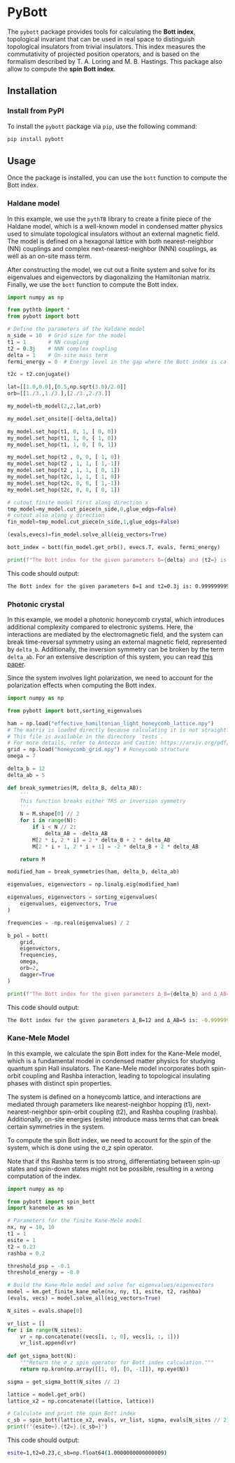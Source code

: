 # PyBott

The `pybott` package provides tools for calculating the **Bott index**, topological invariant that can be used in real space to distinguish topological insulators from trivial insulators. This index measures the commutativity of projected position operators, and is based on the formalism described by T. A. Loring and M. B. Hastings. This package also allow to compute the **spin Bott index**.

## Installation

### Install from PyPI

To install the `pybott` package via `pip`, use the following command:

```bash
pip install pybott
```

## Usage

Once the package is installed, you can use the `bott` function to compute the Bott index.

### Haldane model

In this example, we use the `pythTB` library to create a finite piece
of the Haldane model, which is a well-known model in condensed matter
physics used to simulate topological insulators without an external
magnetic field. The model is defined on a hexagonal lattice with both
nearest-neighbor (NN) couplings and complex next-nearest-neighbor
(NNN) couplings, as well as an on-site mass term.

After constructing the model, we cut out a finite system and solve for
its eigenvalues and eigenvectors by diagonalizing the Hamiltonian
matrix. Finally, we use the `bott` function to compute the Bott index.

```python
import numpy as np

from pythtb import * 
from pybott import bott

# Define the parameters of the Haldane model
n_side = 10  # Grid size for the model
t1 = 1       # NN coupling
t2 = 0.3j    # NNN complex coupling
delta = 1    # On-site mass term
fermi_energy = 0  # Energy level in the gap where the Bott index is calculated

t2c = t2.conjugate()

lat=[[1.0,0.0],[0.5,np.sqrt(3.0)/2.0]]
orb=[[1./3.,1./3.],[2./3.,2./3.]]

my_model=tb_model(2,2,lat,orb)

my_model.set_onsite([-delta,delta])

my_model.set_hop(t1, 0, 1, [ 0, 0])
my_model.set_hop(t1, 1, 0, [ 1, 0])
my_model.set_hop(t1, 1, 0, [ 0, 1])

my_model.set_hop(t2 , 0, 0, [ 1, 0])
my_model.set_hop(t2 , 1, 1, [ 1,-1])
my_model.set_hop(t2 , 1, 1, [ 0, 1])
my_model.set_hop(t2c, 1, 1, [ 1, 0])
my_model.set_hop(t2c, 0, 0, [ 1,-1])
my_model.set_hop(t2c, 0, 0, [ 0, 1])

# cutout finite model first along direction x
tmp_model=my_model.cut_piece(n_side,0,glue_edgs=False)
# cutout also along y direction 
fin_model=tmp_model.cut_piece(n_side,1,glue_edgs=False)

(evals,evecs)=fin_model.solve_all(eig_vectors=True)

bott_index = bott(fin_model.get_orb(), evecs.T, evals, fermi_energy)

print(f"The Bott index for the given parameters δ={delta} and {t2=} is: {bott_index}")
```

This code should output:
```bash
The Bott index for the given parameters δ=1 and t2=0.3j is: 0.9999999999999983
```

### Photonic crystal

In this example, we model a photonic honeycomb crystal, which
introduces additional complexity compared to electronic systems. Here,
the interactions are mediated by the electromagnetic field, and the
system can break time-reversal symmetry using an external magnetic
field, represented by `delta_b`. Additionally, the inversion symmetry
can be broken by the term `delta_ab`. For an extensive description of
this system, you can read [this paper](https://scipost.org/SciPostPhysCore.7.3.051).

Since the system involves light polarization, we need to account for
the polarization effects when computing the Bott index.

```python
import numpy as np

from pybott import bott,sorting_eigenvalues

ham = np.load("effective_hamiltonian_light_honeycomb_lattice.npy")
# The matrix is loaded directly because calculating it is not straightforward.
# This file is available in the directory `tests`.
# For more details, refer to Antezza and Castin: https://arxiv.org/pdf/0903.0765.
grid = np.load("honeycomb_grid.npy") # Honeycomb structure
omega = 7

delta_b = 12
delta_ab = 5

def break_symmetries(M, delta_B, delta_AB):
    '''
    This function breaks either TRS or inversion symmetry
    '''
    N = M.shape[0] // 2
    for i in range(N):
        if i < N // 2:
            delta_AB = -delta_AB
        M[2 * i, 2 * i] = 2 * delta_B + 2 * delta_AB
        M[2 * i + 1, 2 * i + 1] = -2 * delta_B + 2 * delta_AB

    return M

modified_ham = break_symmetries(ham, delta_b, delta_ab)

eigenvalues, eigenvectors = np.linalg.eig(modified_ham)

eigenvalues, eigenvectors = sorting_eigenvalues(
    eigenvalues, eigenvectors, True
)

frequencies = -np.real(eigenvalues) / 2

b_pol = bott(
    grid,
    eigenvectors,
    frequencies,
    omega,
    orb=2,
    dagger=True
)

print(f"The Bott index for the given parameters Δ_B={delta_b} and Δ_AB={delta_ab} is: {b_pol}")
```

This code should output:
```bash
The Bott index for the given parameters Δ_B=12 and Δ_AB=5 is: -0.9999999999999082
```

### Kane-Mele Model

In this example, we calculate the spin Bott index for the Kane-Mele
model, which is a fundamental model in condensed matter physics for
studying quantum spin Hall insulators. The Kane-Mele model
incorporates both spin-orbit coupling and Rashba interaction, leading
to topological insulating phases with distinct spin properties.

The system is defined on a honeycomb lattice, and interactions are
mediated through parameters like nearest-neighbor hopping (t1),
next-nearest-neighbor spin-orbit coupling (t2), and Rashba coupling
(rashba). Additionally, on-site energies (esite) introduce mass terms
that can break certain symmetries in the system.

To compute the spin Bott index, we need to account for the spin of the
system, which is done using the σ_z spin operator.

Note that if ths Rashba term is too strong, differentiating between
spin-up states and spin-down states might not be possible, resulting
in a wrong computation of the index.

```python
import numpy as np

from pybott import spin_bott
import kanemele as km

# Parameters for the finite Kane-Mele model
nx, ny = 10, 10
t1 = 1
esite = 1
t2 = 0.23
rashba = 0.2

threshold_psp = -0.1
threshold_energy = -0.0

# Build the Kane-Mele model and solve for eigenvalues/eigenvectors
model = km.get_finite_kane_mele(nx, ny, t1, esite, t2, rashba)
(evals, vecs) = model.solve_all(eig_vectors=True)

N_sites = evals.shape[0]

vr_list = []
for i in range(N_sites):
    vr = np.concatenate((vecs[i, :, 0], vecs[i, :, 1]))
    vr_list.append(vr)
    
def get_sigma_bott(N):
    """Return the σ_z spin operator for Bott index calculation."""
    return np.kron(np.array([[1, 0], [0, -1]]), np.eye(N))

sigma = get_sigma_bott(N_sites // 2)

lattice = model.get_orb()
lattice_x2 = np.concatenate((lattice, lattice))

# Calculate and print the spin Bott index
c_sb = spin_bott(lattice_x2, evals, vr_list, sigma, evals[N_sites // 2], -0.1,)
print(f"{esite=},{t2=},{c_sb=}")
```

This code should output:
```bash
esite=1,t2=0.23,c_sb=np.float64(1.0000000000000009)
```